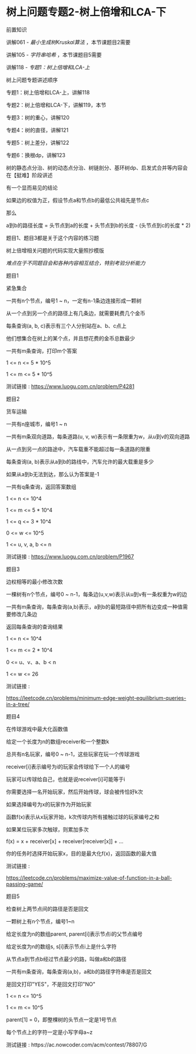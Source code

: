 # 树上问题专题2-树上倍增和LCA-下

前置知识

讲解061 \-  _最小生成树Kruskal算法_ ，本节课题目2需要

讲解105 \-  _字符串哈希_ ，本节课题目5需要

讲解118 \-  _专题1：树上倍增和LCA\-上_

树上问题专题讲述顺序

专题1：树上倍增和LCA\-上，讲解118

专题2：树上倍增和LCA\-下，讲解119，本节

专题3：树的重心，讲解120

专题4：树的直径，讲解121

专题5：树上差分，讲解122

专题6：换根dp，讲解123

树的静态点分治、树的动态点分治、树链剖分、基环树dp、启发式合并等内容会在【挺难】阶段讲述

有一个显而易见的结论

如果边的权值为正，假设节点a和节点b的最低公共祖先是节点c

那么

a到b的路径长度 = 头节点到a的长度 \+ 头节点到b的长度 \- \(头节点到c的长度 \* 2\)

题目1、题目3都是关于这个内容的练习题

树上倍增相关问题的代码实现大量照抄模版

_难点在于不同题目会和各种内容相互结合，特别考验分析能力_

题目1

紧急集合

一共有n个节点，编号1 ~ n，一定有n\-1条边连接形成一颗树

从一个点到另一个点的路径上有几条边，就需要耗费几个金币

每条查询\(a\, b\, c\)表示有三个人分别站在a、b、c点上

他们想集合在树上的某个点，并且想花费的金币总数最少

一共有m条查询，打印m个答案

1 <= n <= 5 \* 10^5

1 <= m <= 5 \* 10^5

测试链接 : [https://www\.luogu\.com\.cn/problem/P4281](https://www.luogu.com.cn/problem/P4281)

题目2

货车运输

一共有n座城市，编号1 ~ n

一共有m条双向道路，每条道路\(u\, v\, w\)表示有一条限重为w，从u到v的双向道路

从一点到另一点的路途中，汽车载重不能超过每一条道路的限重

每条查询\(a\, b\)表示从a到b的路线中，汽车允许的最大载重是多少

如果从a到b无法到达，那么认为答案是\-1

一共有q条查询，返回答案数组

1 <= n <= 10^4

1 <= m <= 5 \* 10^4

1 <= q <= 3 \* 10^4

0 <= w <= 10^5

1 <= u\, v\, a\, b <= n

测试链接 : [https://www\.luogu\.com\.cn/problem/P1967](https://www.luogu.com.cn/problem/P1967)

题目3

边权相等的最小修改次数

一棵树有n个节点，编号0 ~ n\-1，每条边\(u\,v\,w\)表示从u到v有一条权重为w的边

一共有m条查询，每条查询\(a\,b\)表示，a到b的最短路径中把所有边变成一种值需要修改几条边

返回每条查询的查询结果

1 <= n <= 10^4

1 <= m <= 2 \* 10^4

0 <= u、v、a、b < n

1 <= w <= 26

测试链接 :

[https://leetcode\.cn/problems/minimum\-edge\-weight\-equilibrium\-queries\-in\-a\-tree/](https://leetcode.cn/problems/minimum-edge-weight-equilibrium-queries-in-a-tree/)

题目4

在传球游戏中最大化函数值

给定一个长度为n的数组receiver和一个整数k

总共有n名玩家，编号0 ~ n\-1，这些玩家在玩一个传球游戏

receiver\[i\]表示编号为i的玩家会传球给下一个人的编号

玩家可以传球给自己，也就是说receiver\[i\]可能等于i

你需要选择一名开始玩家，然后开始传球，球会被传恰好k次

如果选择编号为x的玩家作为开始玩家

函数f\(x\)表示从x玩家开始，k次传球内所有接触过球的玩家编号之和

如果某位玩家多次触球，则累加多次

f\(x\) = x \+ receiver\[x\] \+ receiver\[receiver\[x\]\] \+ \.\.\.

你的任务时选择开始玩家x，目的是最大化f\(x\)，返回函数的最大值

测试链接 :

[https://leetcode\.cn/problems/maximize\-value\-of\-function\-in\-a\-ball\-passing\-game/](https://leetcode.cn/problems/maximize-value-of-function-in-a-ball-passing-game/)

题目5

检查树上两节点间的路径是否是回文

一颗树上有n个节点，编号1~n

给定长度为n的数组parent\, parent\[i\]表示节点i的父节点编号

给定长度为n的数组s\, s\[i\]表示节点i上是什么字符

从节点a到节点b经过节点最少的路，叫做a和b的路径

一共有m条查询，每条查询\(a\,b\)，a和b的路径字符串是否是回文

是回文打印"YES"，不是回文打印"NO"

1 <= n <= 10^5

1 <= m <= 10^5

parent\[1\] = 0，即整棵树的头节点一定是1号节点

每个节点上的字符一定是小写字母a~z

测试链接 : https://ac\.nowcoder\.com/acm/contest/78807/G

